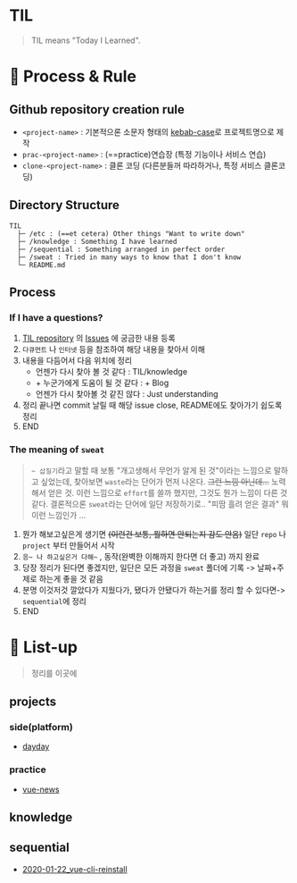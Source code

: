 # TIL
> TIL means "Today I Learned".

# :handshake: Process & Rule
## Github repository creation rule
- `<project-name>` : 기본적으론 소문자 형태의 [kebab-case](https://en.wiktionary.org/wiki/kebab_case)로 프로젝트명으로 제작
- `prac-<project-name>` : (==practice)연습장 (특정 기능이나 서비스 연습)
- `clone-<project-name>` : 클론 코딩 (다른분들꺼 따라하거나, 특정 서비스 클론코딩)

## Directory Structure
```
TIL
  ├─ /etc : (==et cetera) Other things "Want to write down"
  ├─ /knowledge : Something I have learned
  ├─ /sequential : Something arranged in perfect order
  ├─ /sweat : Tried in many ways to know that I don't know
  └─ README.md
```

## Process
### If I have a questions?
1. [TIL repository](https://github.com/bin-e/TIL) 의 [Issues](https://github.com/bin-e/TIL/issues) 에 궁금한 내용 등록
2. `다큐먼트` 나 `인터넷` 등을 참조하여 해당 내용을 찾아서 이해
3. 내용을 다듬어서 다음 위치에 정리
    - 언젠가 다시 찾아 볼 것 같다 : TIL/knowledge
    - \+ 누군가에게 도움이 될 것 같다 : \+ Blog
    - 언젠가 다시 찾아볼 것 같진 않다 : Just understanding
4. 정리 끝나면 commit 날릴 때 해당 issue close, README에도 찾아가기 쉽도록 정리
5. END

### The meaning of `sweat`
> `~ 삽질기`라고 말할 때 보통 "개고생해서 무언가 알게 된 것"이라는 느낌으로 말하고 싶었는데, 찾아보면 `waste`라는 단어가 먼저 나온다. ~~그런 느낌 아닌데...~~
> 노력해서 얻은 것. 이런 느낌으로 `effort`를 쓸까 했지만, 그것도 뭔가 느낌이 다른 것 같다. 결론적으론 `sweat`라는 단어에 일단 저장하기로.. "피땀 흘려 얻은 결과" 뭐 이런 느낌인가 ...
1. 뭔가 해보고싶은게 생기면 ~~(이런건 보통, 뭘하면 안되는지 감도 안옴)~~ 일단 `repo` 나 `project` 부터 만들어서 시작
2. `응~ 나 하고싶은거 다해~` , 동작(완벽한 이해까지 한다면 더 좋고) 까지 완료
3. 당장 정리가 된다면 좋겠지만, 일단은 모든 과정을 `sweat` 폴더에 기록 -> 날짜+주제로 하는게 좋을 것 같음
4. 분명 이것저것 깔았다가 지웠다가, 됐다가 안됐다가 하는거를 정리 할 수 있다면-> `sequential`에 정리
5. END

# :scroll: List-up
> 정리를 이곳에

## projects
### side(platform)
- [dayday](https://github.com/bin-e/dayday)

### practice
- [vue-news](https://github.com/bin-e/vue-news)

## knowledge

## sequential
- [2020-01-22_vue-cli-reinstall](./sequential/2020-01-22_vue-cli-reinstall.md)